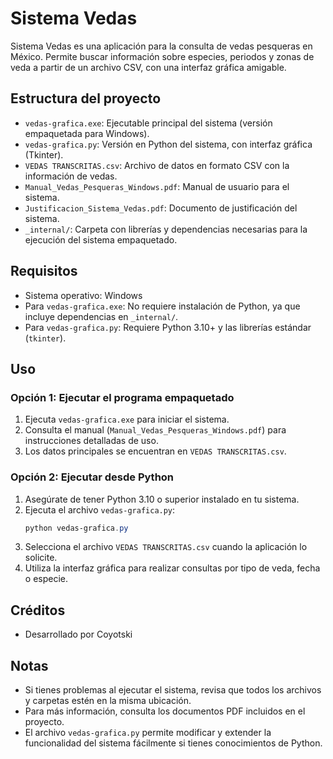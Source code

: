 
# Sistema Vedas

Sistema Vedas es una aplicación para la consulta de vedas pesqueras en México. Permite buscar información sobre especies, periodos y zonas de veda a partir de un archivo CSV, con una interfaz gráfica amigable.


## Estructura del proyecto

- `vedas-grafica.exe`: Ejecutable principal del sistema (versión empaquetada para Windows).
- `vedas-grafica.py`: Versión en Python del sistema, con interfaz gráfica (Tkinter).
- `VEDAS TRANSCRITAS.csv`: Archivo de datos en formato CSV con la información de vedas.
- `Manual_Vedas_Pesqueras_Windows.pdf`: Manual de usuario para el sistema.
- `Justificacion_Sistema_Vedas.pdf`: Documento de justificación del sistema.
- `_internal/`: Carpeta con librerías y dependencias necesarias para la ejecución del sistema empaquetado.


## Requisitos

- Sistema operativo: Windows
- Para `vedas-grafica.exe`: No requiere instalación de Python, ya que incluye dependencias en `_internal/`.
- Para `vedas-grafica.py`: Requiere Python 3.10+ y las librerías estándar (`tkinter`).


## Uso

### Opción 1: Ejecutar el programa empaquetado
1. Ejecuta `vedas-grafica.exe` para iniciar el sistema.
2. Consulta el manual (`Manual_Vedas_Pesqueras_Windows.pdf`) para instrucciones detalladas de uso.
3. Los datos principales se encuentran en `VEDAS TRANSCRITAS.csv`.

### Opción 2: Ejecutar desde Python
1. Asegúrate de tener Python 3.10 o superior instalado en tu sistema.
2. Ejecuta el archivo `vedas-grafica.py`:
	```powershell
	python vedas-grafica.py
	```
3. Selecciona el archivo `VEDAS TRANSCRITAS.csv` cuando la aplicación lo solicite.
4. Utiliza la interfaz gráfica para realizar consultas por tipo de veda, fecha o especie.


## Créditos

- Desarrollado por Coyotski


## Notas

- Si tienes problemas al ejecutar el sistema, revisa que todos los archivos y carpetas estén en la misma ubicación.
- Para más información, consulta los documentos PDF incluidos en el proyecto.
- El archivo `vedas-grafica.py` permite modificar y extender la funcionalidad del sistema fácilmente si tienes conocimientos de Python.

